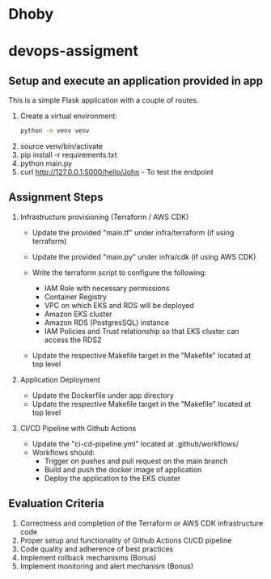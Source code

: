 # Dhoby
# devops-assigment

## Setup and execute an application provided in app

This is a simple Flask application with a couple of routes.

1. Create a virtual environment:
   ```bash
   python -m venv venv
   ```
2. source venv/bin/activate
3. pip install -r requirements.txt
4. python main.py
5. curl http://127.0.0.1:5000/hello/John - To test the endpoint

## Assignment Steps

1. Infrastructure provisioning (Terraform / AWS CDK)

   * Update the provided "main.tf" under infra/terraform (if using terraform)
   * Update the provided "main.py" under infra/cdk (if using AWS CDK)
   * Write the terraform script to configure the following:

     * IAM Role with necessary permissions
     * Container Registry
     * VPC on which EKS and RDS will be deployed
     * Amazon EKS cluster
     * Amazon RDS (PostgresSQL) instance
     * IAM Policies and Trust relationship so that EKS cluster can access the RDS2
   * Update the respective Makefile target in the "Makefile" located at top level
2. Application Deployment

   * Update the Dockerfile under app directory
   * Update the respective Makefile target in the "Makefile" located at top level
3. CI/CD Pipeline with Github Actions

   * Update the "ci-cd-pipeline.yml" located at .github/workflows/
   * Workflows should:
     * Trigger on pushes and pull request on the main branch
     * Build and push the docker image of application
     * Deploy the application to the EKS cluster

## Evaluation Criteria

1. Correctness and completion of the Terraform or AWS CDK infrastructure code
2. Proper setup and functionality of Github Actions CI/CD pipeline
3. Code quality and adherence of best practices
4. Implement rollback mechanisms (Bonus)
5. Implement monitoring and alert mechanism (Bonus)
